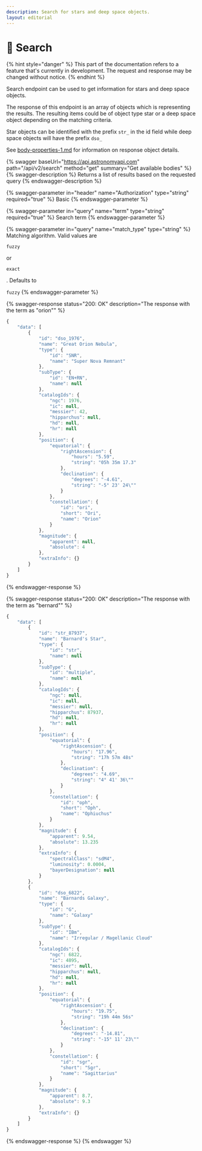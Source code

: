 ```yaml
---
description: Search for stars and deep space objects.
layout: editorial
---
```


# 🔎 Search

{% hint style="danger" %}
This part of the documentation refers to a feature that's currently in development. The request and response may be changed without notice.
{% endhint %}

Search endpoint can be used to get information for stars and deep space objects.

The response of this endpoint is an array of objects which is representing the results. The resulting items could be of object type star or a deep space object depending on the matching criteria.

Star objects can be identified with the prefix `str_` in the id field while deep space objects will have the prefix `dso_`

See [body-properties-1.md](../requests-and-response/body-properties-1.md "mention") for information on response object details.

{% swagger baseUrl="https://api.astronomyapi.com" path="/api/v2/search" method="get" summary="Get available bodies" %}
{% swagger-description %}
Returns a list of results based on the requested query
{% endswagger-description %}

{% swagger-parameter in="header" name="Authorization" type="string" required="true" %}
Basic <hash>
{% endswagger-parameter %}

{% swagger-parameter in="query" name="term" type="string" required="true" %}
Search term
{% endswagger-parameter %}

{% swagger-parameter in="query" name="match_type" type="string" %}
Matching algorithm. Valid values are 

`fuzzy`

 or 

`exact`

. Defaults to 

`fuzzy`
{% endswagger-parameter %}

{% swagger-response status="200: OK" description="The response with the term as "orion"" %}
```javascript
{
    "data": [
        {
            "id": "dso_1976",
            "name": "Great Orion Nebula",
            "type": {
                "id": "SNR",
                "name": "Super Nova Remnant"
            },
            "subType": {
                "id": "EN+RN",
                "name": null
            },
            "catalogIds": {
                "ngc": 1976,
                "ic": null,
                "messier": 42,
                "hipparchus": null,
                "hd": null,
                "hr": null
            },
            "position": {
                "equatorial": {
                    "rightAscension": {
                        "hours": "5.59",
                        "string": "05h 35m 17.3"
                    },
                    "declination": {
                        "degrees": "-4.61",
                        "string": "-5° 23' 24\""
                    }
                },
                "constellation": {
                    "id": "ori",
                    "short": "Ori",
                    "name": "Orion"
                }
            },
            "magnitude": {
                "apparent": null,
                "absolute": 4
            },
            "extraInfo": {}
        }
    ]
}
```
{% endswagger-response %}

{% swagger-response status="200: OK" description="The response with the term as "bernard"" %}
```javascript
{
    "data": [
        {
            "id": "str_87937",
            "name": "Barnard's Star",
            "type": {
                "id": "str",
                "name": null
            },
            "subType": {
                "id": "multiple",
                "name": null
            },
            "catalogIds": {
                "ngc": null,
                "ic": null,
                "messier": null,
                "hipparchus": 87937,
                "hd": null,
                "hr": null
            },
            "position": {
                "equatorial": {
                    "rightAscension": {
                        "hours": "17.96",
                        "string": "17h 57m 48s"
                    },
                    "declination": {
                        "degrees": "4.69",
                        "string": "4° 41' 36\""
                    }
                },
                "constellation": {
                    "id": "oph",
                    "short": "Oph",
                    "name": "Ophiuchus"
                }
            },
            "magnitude": {
                "apparent": 9.54,
                "absolute": 13.235
            },
            "extraInfo": {
                "spectralClass": "sdM4",
                "luminosity": 0.0004,
                "bayerDesignation": null
            }
        },
        {
            "id": "dso_6822",
            "name": "Barnards Galaxy",
            "type": {
                "id": "G",
                "name": "Galaxy"
            },
            "subType": {
                "id": "IBm",
                "name": "Irregular / Magellanic Cloud"
            },
            "catalogIds": {
                "ngc": 6822,
                "ic": 4895,
                "messier": null,
                "hipparchus": null,
                "hd": null,
                "hr": null
            },
            "position": {
                "equatorial": {
                    "rightAscension": {
                        "hours": "19.75",
                        "string": "19h 44m 56s"
                    },
                    "declination": {
                        "degrees": "-14.81",
                        "string": "-15° 11' 23\""
                    }
                },
                "constellation": {
                    "id": "sgr",
                    "short": "Sgr",
                    "name": "Sagittarius"
                }
            },
            "magnitude": {
                "apparent": 8.7,
                "absolute": 9.3
            },
            "extraInfo": {}
        }
    ]
}
```
{% endswagger-response %}
{% endswagger %}

